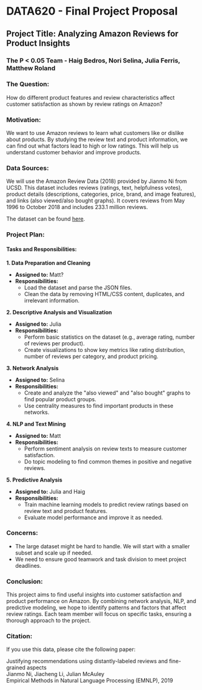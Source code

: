 # DATA620 - Final Project Proposal

## Project Title: Analyzing Amazon Reviews for Product Insights
### The P < 0.05 Team - Haig Bedros, Nori Selina, Julia Ferris, Matthew Roland

### The Question:
How do different product features and review characteristics affect customer satisfaction as shown by review ratings on Amazon?

### Motivation:
We want to use Amazon reviews to learn what customers like or dislike about products. By studying the review text and product information, we can find out what factors lead to high or low ratings. This will help us understand customer behavior and improve products.

### Data Sources:
We will use the Amazon Review Data (2018) provided by Jianmo Ni from UCSD. This dataset includes reviews (ratings, text, helpfulness votes), product details (descriptions, categories, price, brand, and image features), and links (also viewed/also bought graphs). It covers reviews from May 1996 to October 2018 and includes 233.1 million reviews. 

The dataset can be found [here](https://nijianmo.github.io/amazon/index.html).

### Project Plan:

#### Tasks and Responsibilities:

**1. Data Preparation and Cleaning**
- **Assigned to:** Matt?
- **Responsibilities:**
  - Load the dataset and parse the JSON files.
  - Clean the data by removing HTML/CSS content, duplicates, and irrelevant information.

**2. Descriptive Analysis and Visualization**
- **Assigned to:** Julia
- **Responsibilities:**
  - Perform basic statistics on the dataset (e.g., average rating, number of reviews per product).
  - Create visualizations to show key metrics like rating distribution, number of reviews per category, and product pricing.

**3. Network Analysis**
- **Assigned to:** Selina
- **Responsibilities:**
  - Create and analyze the "also viewed" and "also bought" graphs to find popular product groups.
  - Use centrality measures to find important products in these networks.

**4. NLP and Text Mining**
- **Assigned to:** Matt
- **Responsibilities:**
  - Perform sentiment analysis on review texts to measure customer satisfaction.
  - Do topic modeling to find common themes in positive and negative reviews.

**5. Predictive Analysis**
- **Assigned to:** Julia and Haig
- **Responsibilities:**
  - Train machine learning models to predict review ratings based on review text and product features.
  - Evaluate model performance and improve it as needed.

### Concerns:
- The large dataset might be hard to handle. We will start with a smaller subset and scale up if needed.
- We need to ensure good teamwork and task division to meet project deadlines.

### Conclusion:
This project aims to find useful insights into customer satisfaction and product performance on Amazon. By combining network analysis, NLP, and predictive modeling, we hope to identify patterns and factors that affect review ratings. Each team member will focus on specific tasks, ensuring a thorough approach to the project.

### Citation:
If you use this data, please cite the following paper:

Justifying recommendations using distantly-labeled reviews and fine-grained aspects  
Jianmo Ni, Jiacheng Li, Julian McAuley  
Empirical Methods in Natural Language Processing (EMNLP), 2019
